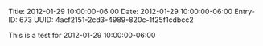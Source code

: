 Title: 2012-01-29 10:00:00-06:00
Date: 2012-01-29 10:00:00-06:00
Entry-ID: 673
UUID: 4acf2151-2cd3-4989-820c-1f25f1cdbcc2

This is a test for 2012-01-29 10:00:00-06:00
